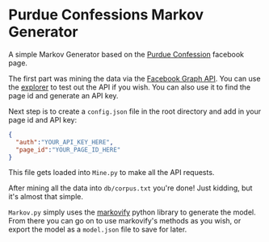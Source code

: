 
# Purdue Confessions Markov Generator

A simple Markov Generator based on the [Purdue Confession](https://www.facebook.com/PurdueC/) facebook page.

The first part was mining the data via the [Facebook Graph API](https://developers.facebook.com/docs/graph-api/reference/v2.9/page/). You can use the [explorer](https://developers.facebook.com/tools/explorer/) to test out the API if you wish. You can also use it to find the page id and generate an API key.

Next step is to create a `config.json` file in the root directory and add in your page id and API key:

```json
{
  "auth":"YOUR_API_KEY_HERE",
  "page_id":"YOUR_PAGE_ID_HERE"
}
```

This file gets loaded into `Mine.py` to make all the API requests.

After mining all the data into `db/corpus.txt` you're done! Just kidding, but it's almost that simple.

`Markov.py` simply uses the [markovify](https://github.com/jsvine/markovify) python library to generate the model. From there you can go on to use markovify's methods as you wish, or export the model as a `model.json` file to save for later.

